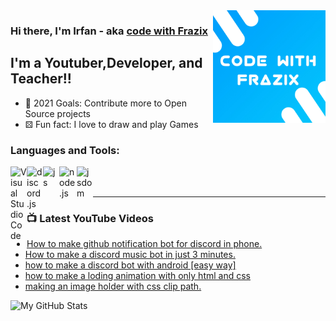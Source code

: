 <img align="right" width="180px" src="20210509_065317.jpg" />

### Hi there, I'm Irfan - aka [code with Frazix][youtube]

## I'm a Youtuber,Developer, and Teacher!!

- 🔰 2021 Goals: Contribute more to Open Source projects
- ⚄ Fun fact: I love to draw and play Games

### Languages and Tools:

<img align="left" alt="Visual Studio Code" width="26px" src="https://i.imgur.com/LwSdAlE.png" />
<img align="left" alt="discord.js" width="26px" src="https://i.imgur.com/SI1DZf3.png" />
<img align="left" alt="js" width="26px" src="https://i.imgur.com/3u1wzwE.png" />
<img align="left" alt="node.js" width="28px" src="https://i.imgur.com/tYLFZBh.png" /> 
<img align="left" alt="jsdom" width="26px" src="https://imgur.com/znELr8P.png" />

<br />
<br />

---

### 📺 Latest YouTube Videos

<!-- YOUTUBE:START -->
- [How to make github notification bot for discord in phone.](https://www.youtube.com/watch?v=RjIP4_0clF8)
- [How to make a discord music bot in just 3 minutes.](https://www.youtube.com/watch?v=JhIzvFXnQKQ)
- [how to make a discord bot with android [easy way]](https://www.youtube.com/watch?v=vsOsmwhkzWs)
- [how to make a loding animation with only html and css](https://www.youtube.com/watch?v=CvunxltbFrk)
- [making an image holder with css clip path.](https://www.youtube.com/watch?v=sTrZU8K9EWc)
<!-- YOUTUBE:END -->

  <img align="left" alt="My GitHub Stats" src="https://github-readme-stats.vercel.app/api?username=Frazix12" />

[Discord]: https://frazix.000webhostapp.com/
[youtube]: https://www.youtube.com/channel/UCgiRfle1_JSaFV00XcUzfHQ/
